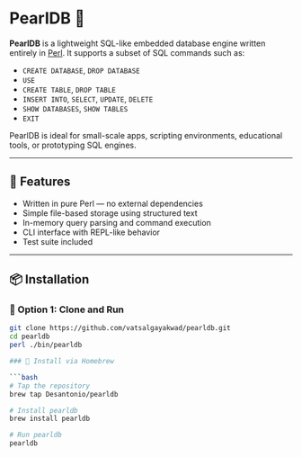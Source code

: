 # PearlDB 🐚

**PearlDB** is a lightweight SQL-like embedded database engine written entirely in [Perl](https://www.perl.org/). It supports a subset of SQL commands such as:

- `CREATE DATABASE`, `DROP DATABASE`
- `USE`
- `CREATE TABLE`, `DROP TABLE`
- `INSERT INTO`, `SELECT`, `UPDATE`, `DELETE`
- `SHOW DATABASES`, `SHOW TABLES`
- `EXIT`

PearlDB is ideal for small-scale apps, scripting environments, educational tools, or prototyping SQL engines.

---

## 🚀 Features

- Written in pure Perl — no external dependencies
- Simple file-based storage using structured text
- In-memory query parsing and command execution
- CLI interface with REPL-like behavior
- Test suite included

---

## 📦 Installation

### 🔧 Option 1: Clone and Run
```bash
git clone https://github.com/vatsalgayakwad/pearldb.git
cd pearldb
perl ./bin/pearldb

### 🍺 Install via Homebrew

```bash
# Tap the repository
brew tap Desantonio/pearldb

# Install pearldb
brew install pearldb

# Run pearldb
pearldb
